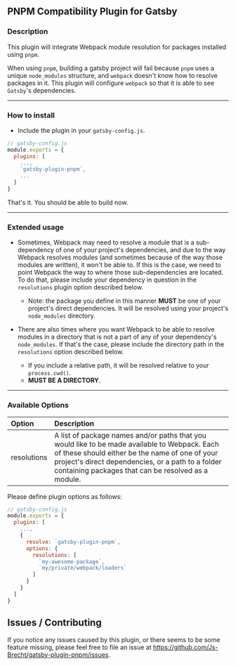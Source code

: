## PNPM Compatibility Plugin for Gatsby

### Description

This plugin will integrate Webpack module resolution for packages installed
using `pnpm`.

When using `pnpm`, building a gatsby project will fail because `pnpm` uses a unique
`node_modules` structure, and `webpack` doesn't know how to resolve packages in it.
This plugin will configure `webpack` so that it is able to see `Gatsby`'s dependencies.

---

### How to install

* Include the plugin in your `gatsby-config.js`.

```js
// gatsby-config.js
module.exports = {
  plugins: [
    ...,
    `gatsby-plugin-pnpm`,
    ...
  ]
}
```

That's it.  You should be able to build now.

---

### Extended usage

* Sometimes, Webpack may need to resolve a module that is a sub-dependency of one of your
project's dependencies, and due to the way Webpack resolves modules (and sometimes because of
the way those modules are written), it won't be able to.  If this is the case, we need to point
Webpack the way to where those sub-dependencies are located.  To do that, please include your
dependency in question in the `resolutions` plugin option described below.

  * Note: the package you define in this manner **MUST** be one of your project's direct
  dependencies.  It will be resolved using your project's `node_modules` directory.

* There are also times where you want Webpack to be able to resolve modules in a directory that
is not a part of any of your dependency's `node_modules`.  If that's the case, please include
the directory path in the `resolutions` option described below.
  * If you include a relative path, it will be resolved relative to your `process.cwd()`.
  * **MUST BE A DIRECTORY**.

---

### Available Options

| Option    | Description |
|:----------|:------------|
| resolutions  | A list of package names and/or paths that you would like to be made available to Webpack.  Each of these should either be the name of one of your project's direct dependencies, or a path to a folder containing packages that can be resolved as a module.

Please define plugin options as follows:

```js
// gatsby-config.js
module.exports = {
  plugins: [
    ...,
    {
      resolve: `gatsby-plugin-pnpm`,
      options: {
        resolutions: [
          `my-awesome-package`,
          `my/private/webpack/loaders`
        ]
      }
    }
  ]
}
```

## Issues / Contributing

If you notice any issues caused by this plugin, or there seems to be some feature missing,
please feel free to file an issue at <https://github.com/Js-Brecht/gatsby-plugin-pnpm/issues>.